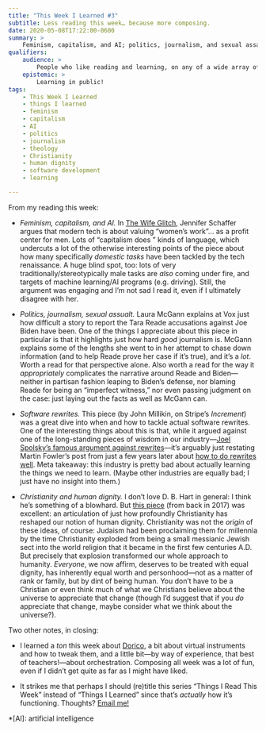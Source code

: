 ```yaml
---
title: "This Week I Learned #3"
subtitle: Less reading this week… because more composing.
date: 2020-05-08T17:22:00-0600
summary: >
    Feminism, capitalism, and AI; politics, journalism, and sexual assault; software rewrites; and Christianity and human dignity.
qualifiers:
    audience: >
        People who like reading and learning, on any of a wide array of subjects! (There’s probably *something* on this list for you!)
    epistemic: >
        Learning in public!
tags:
    - This Week I Learned
    - things I learned
    - feminism
    - capitalism
    - AI
    - politics
    - journalism
    - theology
    - Christianity
    - human dignity
    - software development
    - learning

---
```


From my reading this week:

- <i>Feminism, capitalism, and AI.</i> In [The Wife Glitch](https://thebaffler.com/outbursts/the-wife-glitch-schaffer), Jennifer Schaffer argues that modern tech is about valuing “women’s work”… as a profit center for men. Lots of “capitalism does ” kinds of language, which undercuts a lot of the otherwise interesting points of the piece about how many specifically *domestic tasks* have been tackled by the tech renaissance. A huge blind spot, too: lots of very traditionally/stereotypically male tasks are *also* coming under fire, and targets of machine learning/AI programs (e.g. driving). Still, the argument was engaging and I’m not sad I read it, even if I ultimately disagree with her.

- <i>Politics, journalism, sexual assualt.</i> Laura McGann explains at Vox just how difficult a story to report the Tara Reade accusations against Joe Biden have been. One of the things I appreciate about this piece in particular is that it highlights just how hard *good* journalism is. McGann explains some of the lengths she went to in her attempt to chase down information (and to help Reade prove her case if it’s true), and it’s a *lot*. Worth a read for that perspective alone. Also worth a read for the way it *appropriately* complicates the narrative around Reade and Biden—neither in partisan fashion leaping to Biden’s defense, nor blaming Reade for being an “imperfect witness,” nor even passing judgment on the case: just laying out the facts as well as McGann can.

- <i>Software rewrites.</i> This piece (by John Millikin, on Stripe’s <cite>Increment</cite>) was a great dive into when and how to tackle actual software rewrites. One of the interesting things about this is that, while it argued against one of the long-standing pieces of wisdom in our industry—[Joel Spolsky’s famous argument against rewrites](https://www.joelonsoftware.com/2000/04/06/things-you-should-never-do-part-i/ "Things You Should Never Do, Part I")—it’s arguably just restating Martin Fowler’s post from just a few years later about [how to do rewrites well](https://martinfowler.com/bliki/StranglerFigApplication.html "StranglerFigApplication"). Meta takeaway: this industry is pretty bad about actually learning the things we need to learn. (Maybe other industries are equally bad; I just have no insight into them.)

- <i>Christianity and human dignity.</i> I don’t love D. B. Hart in general: I think he’s something of a blowhard. But [this piece](https://churchlifejournal.nd.edu/articles/human-dignity-was-a-rarity-before-christianity/ "Human Dignity Was a Rarity Before Christianity") (from back in 2017) was excellent: an articulation of just how profoundly Christianity has reshaped our notion of human dignity. Christianity was not the *origin* of these ideas, of course: Judaism had been proclaiming them for millennia by the time Christianity exploded from being a small messianic Jewish sect into the world religion that it became in the first few centuries A.D. But precisely that explosion transformed our whole approach to humanity. *Everyone*, we now affirm, deserves to be treated with equal dignity, has inherently equal worth and personhood—not as a matter of rank or family, but by dint of being human. You don’t have to be a Christian or even think much of what we Christians believe about the universe to appreciate that change (though I’d suggest that if you *do* appreciate that change, maybe consider what we think about the universe?).

Two other notes, in closing:

- I learned a *ton* this week about [Dorico](https://new.steinberg.net/dorico/), a bit about virtual instruments and how to tweak them, and a little bit—by way of experience, that best of teachers!—about orchestration. Composing all week was a lot of fun, even if I didn’t get quite as far as I might have liked.

- It strikes me that perhaps I should (re)title this series “Things I Read This Week” instead of “Things I Learned” since that’s *actually* how it’s functioning. Thoughts? [Email me!](mailto:hello@chriskrycho.com)

*[AI]: artificial intelligence